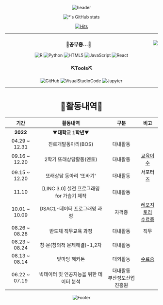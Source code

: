 <div align="center">

  ![header](https://capsule-render.vercel.app/api?type=waving&color=003399&height=230&section=header&text=🌙Jeongeun%20Moon🌙&fontSize=40&fontAlignY=40)
  
  ![*'s GitHub stats](https://github-readme-stats.vercel.app/api?username=jeongeuniii&theme=tokyonight)
  
  [![Hits](https://hits.seeyoufarm.com/api/count/incr/badge.svg?url=https%3A%2F%2Fgithub.com%2Fjeongeuniii%2Fhit-counter&count_bg=%231E4BB5&title_bg=%235D5D5D&icon=github.svg&icon_color=%23FFFFFF&title=hits&edge_flat=false)](https://hits.seeyoufarm.com)
  
</div>

* * *

<div align="center">
  
  <img align="right" src="https://github-readme-stats.vercel.app/api/top-langs/?username=jeongeuniii&layout=compact&theme=tokyonight">
  
  ### 📝공부중...📝
  
  ![R](https://img.shields.io/badge/R-276DC3?style=flat-square&logo=r&logoColor=white)
  ![Python](https://img.shields.io/badge/Python-3776AB?style=flat-square&logo=python&logoColor=white)
  ![HTML5](https://img.shields.io/badge/HTML5-E34F26?style=flat-square&logo=html5&logoColor=white)
  ![JavaScript](https://img.shields.io/badge/JavaScript-F7DF1E?style=flat-square&logo=javascript&logoColor=white)
  ![React](https://img.shields.io/badge/React-61DAFB?style=flat-square&logo=react&logoColor=white)
  
  ### ⛏️Tools⛏️
  
  ![GitHub](https://img.shields.io/badge/GitHub-5D5D5D?style=flat-square&logo=github&logoColor=white)
  ![VisualStudioCode](https://img.shields.io/badge/VisualStudioCode-007ACC?style=flat-square&logo=visualstudiocode&logoColor=white)
  ![Jupyter](https://img.shields.io/badge/Jupyter-F37626?style=flat-square&logo=jupyter&logoColor=white)

</div>

* * *

<div align="center">

  
  # 📖활동내역📖
  
  | 기간 | 활동내역 | 구분 | 비고 |
  | :----: | :--------: | :---: | :---: |
  | **2022** | ▼**대학교 1학년**▼ |  |  |
  | 04.29 ~ 12.31 | 진로개발동아리(BOS) | 대내활동 |  |
  | 09.16 ~ 12.20 | 2학기 또래상담활동(멘토) | 대내활동 | [교육이수](./attach/1_한청원.pdf) |
  | 09.15 ~ 12.20 | 또래상담 동아리 '또바기' | 대내활동 | 서포터즈 |
  | 11.10 | [LINC 3.0] 실전 프로그래밍 for 가습기 제작 | 대내활동 |  |
  | 10.01 ~ 10.09 | DSAC1-데이터 프로그래밍 과정 | 자격증 | [레포지토리](https://github.com/jeongeuniii/DSAC_M1) <br> [수료증](./attach/수료증.jpg) |
  | 08.26 ~ 08.28 | 반도체 직무교육 과정 | 대내활동 | 직무 |
  | 08.23 ~ 08.24 | 창·문(창의적 문제해결)-1,2차 | 대내활동 |  |
  | 08.13 ~ 08.14 | 앞마당 해커톤 | 대외활동 | [수료증](./attach/앞마당_문정은.pdf) |
  | 06.22 ~ 07.19 | 빅데이터 및 인공지능을 위한 데이터 분석 | 대내활동 <br>부산정보산업진흥원 |  |
  
  ![Footer](https://capsule-render.vercel.app/api?type=waving&color=003399&height=200&section=footer)
</div>
